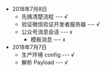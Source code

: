 - 2018年7月8日
    - 先搞清楚流程 --- √
    - 验证微信验证开发者服务器 --- √
    - 公众号消息会话 --- x
        - 模板消息 --- x
- 2018年7月7日
    - 生产环境 config --- √
    - 解析 Payload --- √

